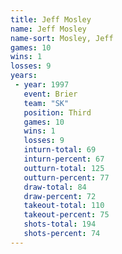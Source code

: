 ```yaml
---
title: Jeff Mosley
name: Jeff Mosley
name-sort: Mosley, Jeff
games: 10
wins: 1
losses: 9
years:
 - year: 1997
   event: Brier
   team: "SK"
   position: Third
   games: 10
   wins: 1
   losses: 9
   inturn-total: 69
   inturn-percent: 67
   outturn-total: 125
   outturn-percent: 77
   draw-total: 84
   draw-percent: 72
   takeout-total: 110
   takeout-percent: 75
   shots-total: 194
   shots-percent: 74
---
```

